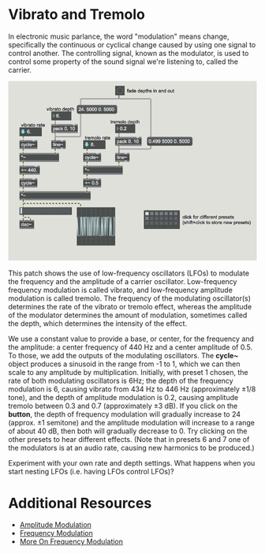 Vibrato and Tremolo
===================

In electronic music parlance, the word "modulation" means change, specifically the continuous or cyclical change caused by using one signal to control another. The controlling signal, known as the modulator, is used to control some property of the sound signal we're listening to, called the carrier.

<img src="vibratoandtremolo.png">

This patch shows the use of low-frequency oscillators (LFOs) to modulate the frequency and the amplitude of a carrier oscillator. Low-frequency frequency modulation is called vibrato, and low-frequency amplitude modulation is called tremolo. The frequency of the modulating oscillator(s) determines the rate of the vibrato or tremolo effect, whereas the amplitude of the modulator determines the amount of modulation, sometimes called the depth, which determines the intensity of the effect.

We use a constant value to provide a base, or center, for the frequency and the amplitude: a center frequency of 440 Hz and a center amplitude of 0.5. To those, we add the outputs of the modulating oscillators. The **cycle~** object produces a sinusoid in the range from -1 to 1, which we can then scale to any amplitude by multiplication. Initially, with preset 1 chosen, the rate of both modulating oscillators is 6Hz; the depth of the frequency modulation is 6, causing vibrato from 434 Hz to 446 Hz (approximately ±1/8 tone), and the depth of amplitude modulation is 0.2, causing amplitude tremolo between 0.3 and 0.7 (approximately ±3 dB). If you click on the **button**, the depth of frequency modulation will gradually increase to 24 (approx. ±1 semitone) and the amplitude modulation will increase to a range of about 40 dB, then both will gradually decrease to 0. Try clicking on the other presets to hear different effects. (Note that in presets 6 and 7 one of the modulators is at an audio rate, causing new harmonics to be produced.)

Experiment with your own rate and depth settings. What happens when you start nesting LFOs (i.e. having LFOs control LFOs)?

Additional Resources
====================
- [Amplitude Modulation](https://www.soundonsound.com/techniques/amplitude-modulation)
- [Frequency Modulation](https://www.soundonsound.com/techniques/introduction-frequency-modulation)
- [More On Frequency Modulation](https://www.soundonsound.com/techniques/more-frequency-modulation)
